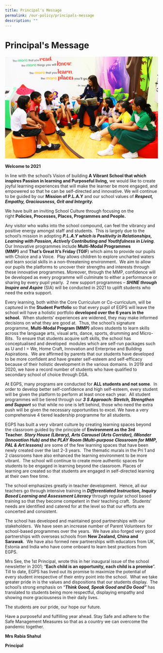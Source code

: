 ```yaml
---
title: Principal's Message
permalink: /our-policy/principals-message
description: ""
---
```

# **Principal's Message**

![](/images/Principal%20Message.jpg)

**Welcome to 2021**

In line with the school’s Vision of building **A Vibrant School that which inspires Passion in learning and Purposeful living,** we would like to create joyful learning experiences that will make the learner be more engaged, and empowered so that he can be self-directed and innovative. We will continue to be guided by our **Mission of P.L.A.Y** and our school values of **_Respect, Empathy, Graciousness, Grit and Integrity._**

We have built an inviting School Culture through focusing on the right **Policies, Processes, Places, Programmes and People.** 

Any visitor who walks into the school compound, can feel the vibrancy and positive energy amongst staff and students.  This is largely due to the school’s mission in adopting **_P.L.A.Y which is Positivity in Relationships, Learning with Passion, Actively Contributing and Youthfulness in Living_**.  Our Innovative programmes include **Multi-Modal Programmes (MMP)** and **That’s Great It’s Friday (TGIF**) which aims to provide our pupils with Choice and a Voice.  Play allows children to explore uncharted waters and learn social skills in a non-threatening environment.  We aim to allow our pupils the platforms to uncover their strengths and interests through these innovative programmes. Moreover, through the MMP, confidence will be developed as every programme will culminate to either a performance or sharing by every pupil yearly.  2 new support programmes – **_SHINE through Inspire and Aspire_** (SIA) will be conducted in 2021 to uplift students who need the extra support. 

Every learning, both within the Core Curriculum or Co-curriculum, will be captured in the **Student Portfolio** so that every pupil of EGPS will leave the school will have a holistic portfolio **developed over the 6 years in the school.**  When students’ experiences are widened, they may make informed decisions on what they are good at.  Thus, the school’s signature programme, **Multi-Modal Program (MMP)** allows students to learn skills across the language arts, visual arts, dance, sports, drumming and Micro-Bits.  To ensure that students acquire soft skills, the school has conceptualised and developed  modules which are self-run packages such as U and I = We, Home Craft, Innovation and Enterprise and Building Aspirations.  We are affirmed by parents that our students have developed to be more confident and have greater self-esteem and self-efficacy because of their holistic development in the various domains. In 2019 and 2020, we have a record number of students who have qualified to secondary school of choice through DSA.

At EGPS, many programs are conducted for **ALL students and not some**.  In order to develop better self-confidence and high self-esteem, every student will be given the platform to perform at least once each year.  All student programmes will be tiered through our **_3 S Approach: Stretch, Strengthen and Support_** so that while no one is left behind, those who need the extra push will be given the necessary opportunities to excel. We have a very comprehensive 4 tiered leadership programme for all students.

EGPS has built a very vibrant culture by creating learning spaces beyond the classroom guided by the principle of **Environment as the 3rd Teacher**. **_Story House (Library), Arts Carousel (Arts Corridor), iWonder (Innovation Hub) and the PLAY Room (Multi-purpose Classroom for MMP, PAL & Art lessons)_** are some of the few learning spaces that have been newly created over the last 2-3 years.  The thematic murals in the Pri 1 and 2 classrooms have also enhanced the learning environment to be more vibrant.  The school will continue to create more authentic spaces for students to be engaged in learning beyond the classroom. Places of learning are created so that students are engaged in self-directed learning at their own free time.   

The school emphasizes greatly in teacher development.  Hence, all our teachers go through intensive training in **_Differentiated Instruction, Inquiry Based Learning and Assessment Literacy_** through regular school based training so that they become competent in their teaching craft.  Students’ needs are identified and catered for at the level so that our efforts are concerted and consistent.

The school has developed and maintained good partnerships with our stakeholders.  We have seen an increase number of Parent Volunteers for school-based programmes over the years.  We have also forged very good partnerships with overseas schools from **New Zealand, China and Sarawak**.  We have also formed new partnerships with educators from UK, Estonia and India who have come onboard to learn best practices from EGPS.

Mrs See, the 1st Principal, wrote this in her inaugural issue of the school newsletter in 2001; “**Each child is an opportunity, each child is a promise**”.  Till to date, EGPS has lived out its promise to maximize the potential of every student irrespective of their entry point into the school.  What we take greater pride in is the values and dispositions that our students display.  The school’s strong emphasis on “**_Think Good, Speak Good and Do Good”_** has translated to students being more respectful, displaying empathy and showing more graciousness in their daily lives.

The students are our pride, our hope our future.

Have a purposeful and fulfilling year ahead. Stay Safe and adhere to the Safe Management Measures so that as a country we can overcome the pandemic together.

**Mrs Rabia Shahul**

**Principal**


